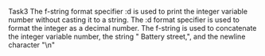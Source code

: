 Task3
The f-string format specifier :d is used to print the integer variable number without casting it to a string. The :d format specifier is used to format the integer as a decimal number. The f-string is used to concatenate the integer variable number, the string " Battery street,", and the newline character "\n"
